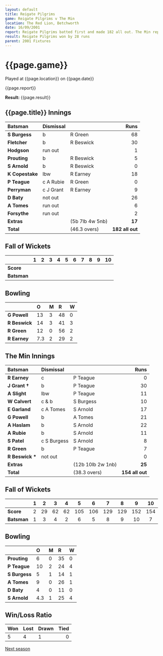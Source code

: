 ```yaml
---
layout: default
title: Reigate Pilgrims
game: Reigate Pilgrims v The Min
location: The Red Lion, Betchworth
date: 16/09/2001
report: Reigate Pilgrims batted first and made 182 all out. The Min replied with 154 all out
result: Reigate Pilgrims won by 28 runs
parent: 2001 Fixtures
---
```


# {{page.game}}

Played at {{page.location}} on {{page.date}}

{{page.report}}

**Result:** {{page.result}}

## {{page.title}} Innings

| Batsman | Dismissal |  | Runs |
|:---|:---|---|---:|
| **S Burgess** | b | R Green | 68 |
| **Fletcher** | b | R Beswick | 30 |
| **Hodgson** | run out |  | 1 |
| **Prouting** | b | R Beswick | 5 |
| **S Arnold** | b | R Beswick | 0 |
| **K Copestake** | lbw | R Earney | 18 |
| **P Teague** | c A Rubie | R Green | 0 |
| **Perryman** | c J Grant | R Earney | 9 |
| **D Baty** | not out |  | 26 |
| **A Tomes** | run out |  | 6 |
| **Forsythe** | run out |  | 2 |
| **Extras** | | (5b 7lb 4w 5nb) | **17** |
| **Total** | | (46.3 overs) | ****182 all out**** |

## Fall of Wickets

| | 1 | 2 | 3 | 4 | 5 | 6 | 7 | 8 | 9 | 10 |
|---|:---:|:---:|:---:|:---:|:---:|:---:|:---:|:---:|:---:|:---:|
| **Score** |  |  |  |  |  |  |  |  |  |  |
| **Batsman** |  |  |  |  |  |  |  |  |  |  |

## Bowling

| | O | M | R | W |
|---|:---|:---|:---|:---|
| **G Powell** | 13 | 3 | 48 | 0 |
| **R Beswick** | 14 | 3 | 41 | 3 |
| **R Green** | 12 | 0 | 56 | 2 |
| **R Earney** | 7.3 | 2 | 29 | 2 |

## The Min Innings

| Batsman | Dismissal |  | Runs |
|:---|:---|---|---:|
| **R Earney** | c | P Teague | 0 |
| **J Grant &#8224;** | b | P Teague | 30 |
| **A Slight** | lbw | P Teague | 11 |
| **W Calvert** | c & b | S Burgess | 10 |
| **E Garland** | c A Tomes | S Arnold | 17 |
| **G Powell** | b | A Tomes | 21 |
| **A Haslam** | b | S Arnold | 22 |
| **A Rubie** | b | S Arnold | 11 |
| **S Patel** | c S Burgess | S Arnold | 8 |
| **R Green** | b | P Teague | 7 |
| **R Beswick &#42;** | not out |  | 0 |
| **Extras** | | (12b 10lb 2w 1nb) | **25** |
| **Total** | | (38.3 overs) | ****154 all out**** |

## Fall of Wickets

| | 1 | 2 | 3 | 4 | 5 | 6 | 7 | 8 | 9 | 10 |
|---|:---:|:---:|:---:|:---:|:---:|:---:|:---:|:---:|:---:|:---:|
| **Score** | 2 | 29 | 62 | 62 | 105 | 106 | 129 | 129 | 152 | 154 |
| **Batsman** | 1 | 3 | 4 | 2 | 6 | 5 | 8 | 9 | 10 | 7 |

## Bowling

| | O | M | R | W |
|---|:---|:---|:---|:---|
| **Prouting** | 6 | 0 | 35 | 0 |
| **P Teague** | 10 | 2 | 24 | 4 |
| **S Burgess** | 5 | 1 | 14 | 1 |
| **A Tomes** | 9 | 0 | 26 | 1 |
| **D Baty** | 4 | 0 | 11 | 0 |
| **S Arnold** | 4.3 | 1 | 25 | 4 |

## Win/Loss Ratio

| Won | Lost | Drawn | Tied |
|:---|:---|:---|---:|
| 5 | 4 | 1 | 0 |

[Next season](../2002)